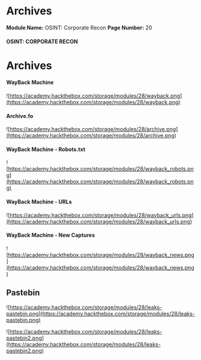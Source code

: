 <!--
 // Platform: Academy
// URL: https://academy.hackthebox.com/module/28/section/189
// Platform Version: V1
// Module ID: 28
// Module Name: OSINT: Corporate Recon
// Module Difficulty: Hard
// Section ID: 189
// Section Title: Archives
// Page Title: OSINT: Corporate Recon
// Page Number: 20
-->

# Archives

**Module Name:** OSINT: Corporate Recon **Page Number:** 20

#### OSINT: CORPORATE RECON

# Archives

#### WayBack Machine

![https://academy.hackthebox.com/storage/modules/28/wayback.png](https://academy.hackthebox.com/storage/modules/28/wayback.png)

#### Archive.fo

![https://academy.hackthebox.com/storage/modules/28/archive.png](https://academy.hackthebox.com/storage/modules/28/archive.png)

#### WayBack Machine - Robots.txt

![https://academy.hackthebox.com/storage/modules/28/wayback_robots.png](https://academy.hackthebox.com/storage/modules/28/wayback_robots.png)

#### WayBack Machine - URLs

![https://academy.hackthebox.com/storage/modules/28/wayback_urls.png](https://academy.hackthebox.com/storage/modules/28/wayback_urls.png)

#### WayBack Machine - New Captures

![https://academy.hackthebox.com/storage/modules/28/wayback_news.png](https://academy.hackthebox.com/storage/modules/28/wayback_news.png)

## Pastebin

![https://academy.hackthebox.com/storage/modules/28/leaks-pastebin.png](https://academy.hackthebox.com/storage/modules/28/leaks-pastebin.png)

![https://academy.hackthebox.com/storage/modules/28/leaks-pastebin2.png](https://academy.hackthebox.com/storage/modules/28/leaks-pastebin2.png)

####